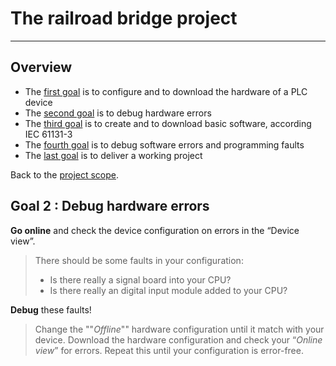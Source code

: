 # The railroad bridge project
_____________________________________
## Overview
-   The [first goal](Ex02/Subchapter04_01.md) is to configure and to download the hardware of a PLC device
-   The [second goal](Ex02/Subchapter04_02.md) is to debug hardware errors
-   The [third goal](Ex02/Subchapter04_03.md) is to create and to download basic software, according IEC 61131-3
-   The [fourth goal](Ex02/Subchapter04_04.md) is to debug software errors and programming faults
-   The [last goal](Ex02/Subchapter04_05.md) is to deliver a working project

Back to the [project scope](Ex02/Subchapter04.md).

## Goal 2 : Debug hardware errors
**Go online** and check the device configuration on errors in the “Device view”.
>There should be some faults in your configuration:
>- Is there really a signal board into your CPU?
>- Is there really an digital input module added to your CPU?

**Debug** these faults!
>Change the ""*Offline*"" hardware configuration until it match with your device.
>Download the hardware configuration and check your “*Online view*” for errors.
>Repeat this until your configuration is error-free.
